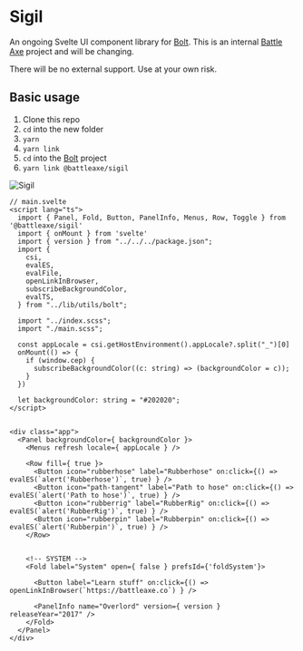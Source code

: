 # Sigil

An ongoing Svelte UI component library for [Bolt](https://github.com/hyperbrew/bolt-cep). This is an internal [Battle Axe](https://www.battleaxe.co/) project and will be changing.

There will be no external support. Use at your own risk. 


## Basic usage

1. Clone this repo
2. `cd` into the new folder 
3. `yarn`
4. `yarn link`
5. `cd` into the [Bolt](https://github.com/hyperbrew/bolt-cep) project
6. `yarn link @battleaxe/sigil`

![Sigil](https://github.com/adamplouff/sigil/assets/8580225/5c12e67d-dea4-4864-9ea9-37452687edde)


```svelte
// main.svelte
<script lang="ts"> 
  import { Panel, Fold, Button, PanelInfo, Menus, Row, Toggle } from '@battleaxe/sigil'  
  import { onMount } from 'svelte'
  import { version } from "../../../package.json";
  import {
    csi,
    evalES,
    evalFile,
    openLinkInBrowser,
    subscribeBackgroundColor,
    evalTS,
  } from "../lib/utils/bolt";

  import "../index.scss";
  import "./main.scss";

  const appLocale = csi.getHostEnvironment().appLocale?.split("_")[0]
  onMount(() => {
    if (window.cep) {
      subscribeBackgroundColor((c: string) => (backgroundColor = c));
    }
  })
  
  let backgroundColor: string = "#202020";
</script>


<div class="app">
  <Panel backgroundColor={ backgroundColor }>
    <Menus refresh locale={ appLocale } />
      
    <Row fill={ true }>
      <Button icon="rubberhose" label="Rubberhose" on:click={() => evalES(`alert('Rubberhose')`, true) } />
      <Button icon="path-tangent" label="Path to hose" on:click={() => evalES(`alert('Path to hose')`, true) } />
      <Button icon="rubberrig" label="RubberRig" on:click={() => evalES(`alert('RubberRig')`, true) } />
      <Button icon="rubberpin" label="Rubberpin" on:click={() => evalES(`alert('Rubberpin')`, true) } />
    </Row>


    <!-- SYSTEM -->
    <Fold label="System" open={ false } prefsId={'foldSystem'}>

      <Button label="Learn stuff" on:click={() => openLinkInBrowser(`https://battleaxe.co`) } />

      <PanelInfo name="Overlord" version={ version } releaseYear="2017" />
    </Fold>
  </Panel>
</div>
```